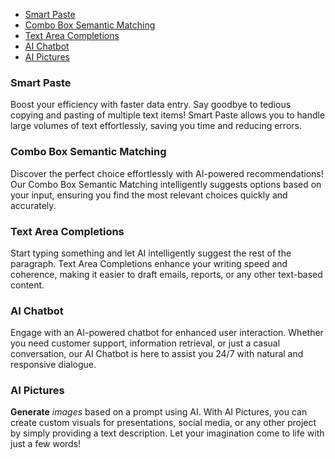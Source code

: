 - [Smart Paste](#smart-paste)
- [Combo Box Semantic Matching](#combo-box-semantic-matching)
- [Text Area Completions](#text-area-completions)
- [AI Chatbot](#ai-chatbot)
- [AI Pictures](#ai-pictures)

### Smart Paste
Boost your efficiency with faster data entry. Say goodbye to tedious copying and pasting of multiple text items! Smart Paste allows you to handle large volumes of text effortlessly, saving you time and reducing errors.

### Combo Box Semantic Matching
Discover the perfect choice effortlessly with AI-powered recommendations! Our Combo Box Semantic Matching intelligently suggests options based on your input, ensuring you find the most relevant choices quickly and accurately.

### Text Area Completions
Start typing something and let AI intelligently suggest the rest of the paragraph. Text Area Completions enhance your writing speed and coherence, making it easier to draft emails, reports, or any other text-based content.

### AI Chatbot
Engage with an AI-powered chatbot for enhanced user interaction. Whether you need customer support, information retrieval, or just a casual conversation, our AI Chatbot is here to assist you 24/7 with natural and responsive dialogue.

### AI Pictures
**Generate** *images* based on a prompt using AI. With AI Pictures, you can create custom visuals for presentations, social media, or any other project by simply providing a text description. Let your imagination come to life with just a few words!
